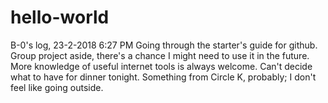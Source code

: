 # hello-world

B-0's log, 23-2-2018 6:27 PM
Going through the starter's guide for github. Group project aside, there's a chance I might need to use it in the future.
More knowledge of useful internet tools is always welcome.
Can't decide what to have for dinner tonight. Something from Circle K, probably; I don't feel like going outside.
